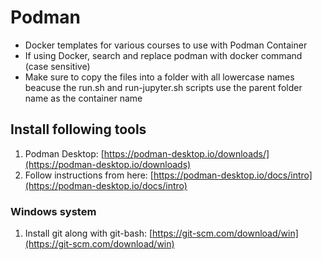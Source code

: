 # Podman

- Docker templates for various courses to use with Podman Container
- If using Docker, search and replace podman with docker command (case sensitive)
- Make sure to copy the files into a folder with all lowercase names beacuse the run.sh and run-jupyter.sh scripts use the parent folder name as the container name

## Install following tools

1. Podman Desktop: [https://podman-desktop.io/downloads/](https://podman-desktop.io/downloads)
2. Follow instructions from here: [https://podman-desktop.io/docs/intro](https://podman-desktop.io/docs/intro)

### Windows system

1. Install git along with git-bash: [https://git-scm.com/download/win](https://git-scm.com/download/win)

